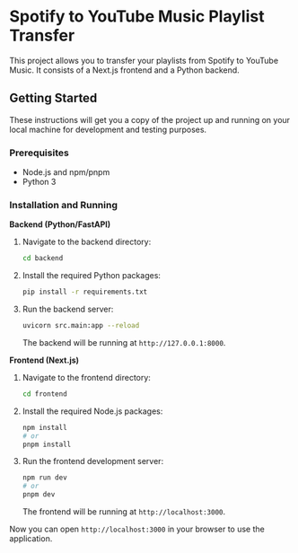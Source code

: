 # Spotify to YouTube Music Playlist Transfer

This project allows you to transfer your playlists from Spotify to YouTube Music. It consists of a Next.js frontend and a Python backend.

## Getting Started

These instructions will get you a copy of the project up and running on your local machine for development and testing purposes.

### Prerequisites

*   Node.js and npm/pnpm
*   Python 3

### Installation and Running

**Backend (Python/FastAPI)**

1.  Navigate to the backend directory:
    ```bash
    cd backend
    ```

2.  Install the required Python packages:
    ```bash
    pip install -r requirements.txt
    ```

3.  Run the backend server:
    ```bash
    uvicorn src.main:app --reload
    ```
    The backend will be running at `http://127.0.0.1:8000`.

**Frontend (Next.js)**

1.  Navigate to the frontend directory:
    ```bash
    cd frontend
    ```

2.  Install the required Node.js packages:
    ```bash
    npm install
    # or
    pnpm install
    ```

3.  Run the frontend development server:
    ```bash
    npm run dev
    # or
    pnpm dev
    ```
    The frontend will be running at `http://localhost:3000`.

Now you can open `http://localhost:3000` in your browser to use the application.